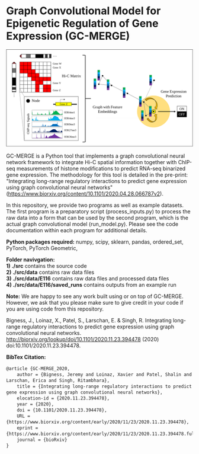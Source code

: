 # Graph Convolutional Model for Epigenetic Regulation of Gene Expression (GC-MERGE)

![](assets/model_summary.png)

GC-MERGE is a Python tool that implements a graph convolutional neural network framework to integrate Hi-C spatial information together with ChIP-seq measurements of histone modifications to predict RNA-seq binarized gene expression. The methodology for this tool is detailed in the pre-print: "Integrating long-range regulatory interactions to predict gene expression using graph convolutional neural networks" (https://www.biorxiv.org/content/10.1101/2020.04.28.066787v2).

In this repository, we provide two programs as well as example datasets. The first program is a preparatory script (process_inputs.py) to process the raw data into a form that can be used by the second program, which is the actual graph convolutional model (run_model.py). Please see the code documentation within each program for additional details.

**Python packages required:**
numpy, scipy, sklearn, pandas, ordered_set, PyTorch, PyTorch Geometric, 

**Folder navivgation:**  
**1) ./src** contains the source code  
**2) ./src/data** contains raw data files  
**3) ./src/data/E116** contains raw data files and processed data files  
**4) ./src/data/E116/saved_runs** contains outputs from an example run  
 
**Note:** We are happy to see any work built using or on top of GC-MERGE. However, we ask that you please make sure to give credit in your code if you are using code from this repository.  

Bigness, J., Loinaz, X., Patel, S., Larschan, E. & Singh, R. Integrating long-range regulatory interactions to predict gene expression using graph convolutional neural networks. http://biorxiv.org/lookup/doi/10.1101/2020.11.23.394478 (2020) doi:10.1101/2020.11.23.394478.  
  
**BibTex Citation:**  
```
@article {GC-MERGE_2020,
	author = {Bigness, Jeremy and Loinaz, Xavier and Patel, Shalin and Larschan, Erica and Singh, Ritambhara},
	title = {Integrating long-range regulatory interactions to predict gene expression using graph convolutional neural networks},
	elocation-id = {2020.11.23.394478},
	year = {2020},
	doi = {10.1101/2020.11.23.394478},
	URL = {https://www.biorxiv.org/content/early/2020/11/23/2020.11.23.394478},
	eprint = {https://www.biorxiv.org/content/early/2020/11/23/2020.11.23.394478.full.pdf},
	journal = {bioRxiv}
}
```
